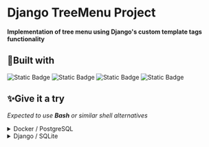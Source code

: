 
# Django TreeMenu Project

**Implementation of tree menu using Django's 
custom template tags functionality**

## 💪Built with
![Static Badge](https://img.shields.io/badge/Django-1?style=flat&logo=Django&labelColor=0c4b33&color=187f58&link=https%3A%2F%2Fwww.djangoproject.com%2F)
![Static Badge](https://img.shields.io/badge/Python-1?style=flat&logo=Python&labelColor=ffd847&color=3776ab&link=https%3A%2F%2Fwww.python.org%2F)
![Static Badge](https://img.shields.io/badge/PostgreSQL-1?style=flat&logo=PostgreSQL&labelColor=ffffff&color=336791&link=https%3A%2F%2Fwww.postgresql.org%2F)
![Static Badge](https://img.shields.io/badge/Docker-1?style=flat&logo=Docker&labelColor=ffffff&color=1d63ed&link=https%3A%2F%2Fwww.docker.com%2F)

## ✨Give it a try

*Expected to use **Bash** or similar shell alternatives*

<details><summary>Docker / PostgreSQL</summary>

</details>

<details><summary>Django / SQLite</summary>

clone repo >> generate .env >> edit (optional)

```bash
git clone https://github.com/Kimoi/Django-TreeMenu.git && \
cp env_example_sqlite .env && \
nano .env
```

<br>

Activate venv Linux / macOS

`python -m venv venv && source venv/bin/activate`

Activate venv Windows

```python -m venv venv && source venv/Scripts/activate```

<br>

requirements >> migrate >> populate db >> createsuperuser >> runserver

```bash
python -m pip install --upgrade pip && \
pip install -r requirements.txt && \
python manage.py migrate && \
python manage.py loaddata menu/sample_data.yaml && \
python manage.py createsuper && \
python manage.py runserver
```

### ⚡Example endpoints

*log: super / pas: super*

- [http://127.0.0.1:8000/admin/](http://127.0.0.1:8000/admin/)
- [http://127.0.0.1:8000/menu/](http://127.0.0.1:8000/menu/)

### ⚠️Erase project

`deactivate && cd .. && rm -fr Django-TreeMenu`

</details>

